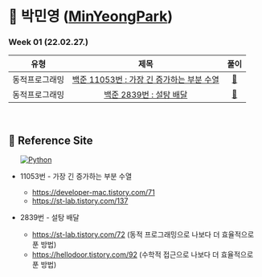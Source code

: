 # 🌱 박민영 ([MinYeongPark](github.com/MinYeongPark))
### Week 01 (22.02.27.)
| 유형 | 제목 | 풀이 |
| :---: | :---: | :---: |
| 동적프로그래밍 | <a href="https://www.acmicpc.net/problem/11053">백준 11053번 : 가장 긴 증가하는 부분 수열</a>  | <a href="https://www.acmicpc.net/source/39543709">🔗</a> |
| 동적프로그래밍 | <a href="https://www.acmicpc.net/problem/2839">백준 2839번 : 설탕 배달</a>  | <a href="https://www.acmicpc.net/source/39686395">🔗</a> |

<br>

## 📍 Reference Site
&nbsp;&nbsp;&nbsp;&nbsp;&nbsp; <a href="https://velog.io/@godqhrals"><img alt="Python" src ="https://img.shields.io/badge/Velog_Blog-20C997.svg?&style=for-the-badge&logo=Velog_Blog&logoColor=White"/></a>

* 11053번 - 가장 긴 증가하는 부분 수열
   * https://developer-mac.tistory.com/71
   * https://st-lab.tistory.com/137

* 2839번 - 설탕 배달
   * https://st-lab.tistory.com/72 (동적 프로그래밍으로 나보다 더 효율적으로 푼 방법)
   * https://hellodoor.tistory.com/92 (수학적 접근으로 나보다 더 효율적으로 푼 방법)
